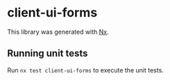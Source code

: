# client-ui-forms

This library was generated with [Nx](https://nx.dev).

## Running unit tests

Run `nx test client-ui-forms` to execute the unit tests.
